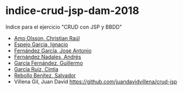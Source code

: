 # indice-crud-jsp-dam-2018
Indice para el ejercicio "CRUD con JSP y BBDD"

* [Amo Olsson, Christian Raúl](https://github.com/christianraulamo/crud-jsp.git)
* [Espejo García, Ignacio](https://github.com/NachoEspejo/CRUD-JSP)
* [Fernández García, Jose Antonio](https://github.com/joseanfernandez/crud-jsp)
* [Fernández Nadales, Andrés](https://github.com/andresfernandeznad/crud-jsp)
* [García Fernández, Guillermo](https://github.com/GuillermoGarcia/dam-2018-crud-jsp-personajes-rol)
* [García Ruiz, Cintia](https://github.com/cyntigr/Ejercicio-CRUD.git)
* [Rebollo Benítez, Salvador](https://github.com/SalvaRebollo/CRUD-con-JSP-y-MySQL)
* Villena Gil, Juan David https://github.com/juandavidvillena/crud-jsp
